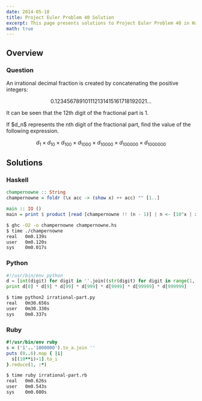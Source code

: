 ```yaml
---
date: 2014-05-18
title: Project Euler Problem 40 Solution
excerpt: This page presents solutions to Project Euler Problem 40 in Haskell, Python and Ruby.
math: true
---
```



## Overview


### Question

<p>
An irrational decimal fraction is created by concatenating the positive integers:
</p>

$$0.123456789101112131415161718192021\dots$$

<p>
It can be seen that the 12th digit of the fractional part is 1.
</p>

<p>
If $d_n$ represents the nth digit of the fractional part, find the value of the following expression.
</p>

$$d_1 \times d_{10} \times d_{100} \times d_{1000} \times d_{10000} \times d_{100000} \times d_{1000000}$$






## Solutions

### Haskell

```haskell
champernowne :: String
champernowne = foldr (\x acc -> (show x) ++ acc) "" [1..]

main :: IO ()
main = print $ product [read [champernowne !! (n - 1)] | n <- [10^x | x <- [0..6]]]
```


```bash
$ ghc -O2 -o champernowne champernowne.hs
$ time ./champernowne
real   0m0.139s
user   0m0.120s
sys    0m0.017s
```



### Python

```python
#!/usr/bin/env python
d = [int(digit) for digit in ''.join((str(digit) for digit in range(1, 10000001)))]
print d[0] * d[9] * d[99] * d[999] * d[9999] * d[99999] * d[999999]
```


```bash
$ time python2 irrational-part.py
real   0m30.656s
user   0m30.330s
sys    0m0.337s
```



### Ruby

```ruby
#!/usr/bin/env ruby
s = ('1'..'1000000').to_a.join ''
puts (0..6).map { |i|
  s[(10**i)-1].to_i
}.reduce(1, :*)
```


```bash
$ time ruby irrational-part.rb
real   0m0.626s
user   0m0.543s
sys    0m0.080s
```


